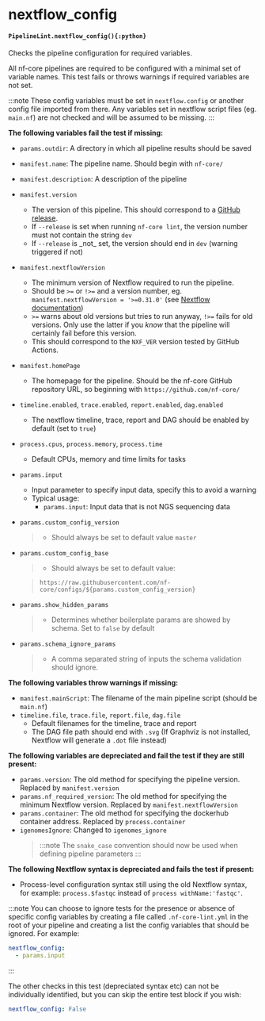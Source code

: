 # nextflow_config

#### `PipelineLint.nextflow_config(){:python}`

Checks the pipeline configuration for required variables.

All nf-core pipelines are required to be configured with a minimal set of variable
names. This test fails or throws warnings if required variables are not set.

:::note
These config variables must be set in `nextflow.config` or another config
file imported from there. Any variables set in nextflow script files (eg. `main.nf`)
are not checked and will be assumed to be missing.
:::

**The following variables fail the test if missing:**

- `params.outdir`: A directory in which all pipeline results should be saved
- `manifest.name`: The pipeline name. Should begin with `nf-core/`
- `manifest.description`: A description of the pipeline
- `manifest.version`
  - The version of this pipeline. This should correspond to a [GitHub release](https://help.github.com/articles/creating-releases/).
  - If `--release` is set when running `nf-core lint`, the version number must not contain the string `dev`
  - If `--release` is \_not\_ set, the version should end in `dev` (warning triggered if not)
- `manifest.nextflowVersion`
  - The minimum version of Nextflow required to run the pipeline.
  - Should be `>=` or `!>=` and a version number, eg. `manifest.nextflowVersion = '>=0.31.0'` (see [Nextflow documentation](https://www.nextflow.io/docs/latest/config.html#scope-manifest))
  - `>=` warns about old versions but tries to run anyway, `!>=` fails for old versions. Only use the latter if you _know_ that the pipeline will certainly fail before this version.
  - This should correspond to the `NXF_VER` version tested by GitHub Actions.
- `manifest.homePage`
  - The homepage for the pipeline. Should be the nf-core GitHub repository URL,
    so beginning with `https://github.com/nf-core/`
- `timeline.enabled`, `trace.enabled`, `report.enabled`, `dag.enabled`
  - The nextflow timeline, trace, report and DAG should be enabled by default (set to `true`)
- `process.cpus`, `process.memory`, `process.time`
  - Default CPUs, memory and time limits for tasks
- `params.input`
  - Input parameter to specify input data, specify this to avoid a warning
  - Typical usage:
    - `params.input`: Input data that is not NGS sequencing data
- `params.custom_config_version`
  > - Should always be set to default value `master`
- `params.custom_config_base`

  > - Should always be set to default value:

  > `https://raw.githubusercontent.com/nf-core/configs/${params.custom_config_version}`

- `params.show_hidden_params`
  > - Determines whether boilerplate params are showed by schema. Set to `false` by default
- `params.schema_ignore_params`
  > - A comma separated string of inputs the schema validation should ignore.

**The following variables throw warnings if missing:**

- `manifest.mainScript`: The filename of the main pipeline script (should be `main.nf`)
- `timeline.file`, `trace.file`, `report.file`, `dag.file`
  - Default filenames for the timeline, trace and report
  - The DAG file path should end with `.svg` (If Graphviz is not installed, Nextflow will generate a `.dot` file instead)

**The following variables are depreciated and fail the test if they are still present:**

- `params.version`: The old method for specifying the pipeline version. Replaced by `manifest.version`
- `params.nf_required_version`: The old method for specifying the minimum Nextflow version. Replaced by `manifest.nextflowVersion`
- `params.container`: The old method for specifying the dockerhub container address. Replaced by `process.container`
- `igenomesIgnore`: Changed to `igenomes_ignore`
  > :::note
  > The `snake_case` convention should now be used when defining pipeline parameters
  > :::

**The following Nextflow syntax is depreciated and fails the test if present:**

- Process-level configuration syntax still using the old Nextflow syntax, for example: `process.$fastqc` instead of `process withName:'fastqc'`.

:::note
You can choose to ignore tests for the presence or absence of specific config variables
by creating a file called `.nf-core-lint.yml` in the root of your pipeline and creating
a list the config variables that should be ignored. For example:

```yaml
nextflow_config:
  - params.input
```

:::

The other checks in this test (depreciated syntax etc) can not be individually identified,
but you can skip the entire test block if you wish:

```yaml
nextflow_config: False
```
